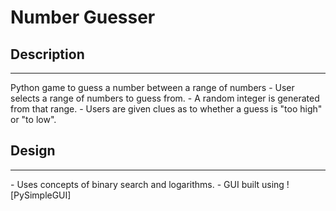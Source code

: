 # Number Guesser
## Description
<hr>
Python game to guess a number between a range of numbers
- User selects a range of numbers to guess from.
- A random integer is generated from that range.
- Users are given clues as to whether a guess is "too high" or "to low".

## Design
<hr>
- Uses concepts of binary search and logarithms.
- GUI built using ![PySimpleGUI]
